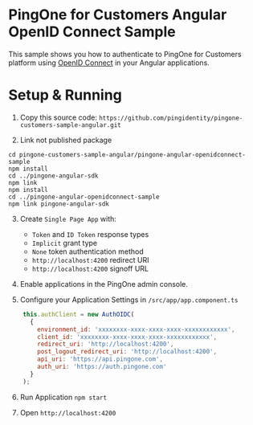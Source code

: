 # PingOne for Customers Angular OpenID Connect Sample

This sample shows you how to authenticate to PingOne for Customers platform using [OpenID Connect](http://openid.net/connect/) in your Angular applications.

# Setup & Running
1. Copy this source code: `https://github.com/pingidentity/pingone-customers-sample-angular.git`

2. Link not published package

```
cd pingone-customers-sample-angular/pingone-angular-openidconnect-sample
npm install
cd ../pingone-angular-sdk
npm link
npm install
cd ../pingone-angular-openidconnect-sample
npm link pingone-angular-sdk
```

3. Create `Single Page App` with:
    - `Token` and `ID Token` response types
    - `Implicit` grant type
    - `None` token authentication method
    - `http://localhost:4200` redirect URI
    - `http://localhost:4200` signoff URL
 
4. Enable applications in the PingOne admin console.

5. Configure your Application Settings in `/src/app/app.component.ts`

```js
    this.authClient = new AuthOIDC(
      {
        environment_id: 'xxxxxxxx-xxxx-xxxx-xxxx-xxxxxxxxxxxx',
        client_id: 'xxxxxxxx-xxxx-xxxx-xxxx-xxxxxxxxxxxx',
        redirect_uri: 'http://localhost:4200',
        post_logout_redirect_uri: 'http://localhost:4200',
        api_uri: 'https://api.pingone.com',
        auth_uri: 'https://auth.pingone.com'
      }
    );
```

6. Run Application `npm start`

7. Open `http://localhost:4200`
